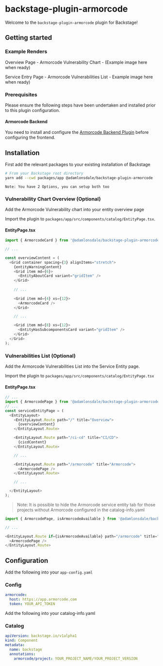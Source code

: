 # backstage-plugin-armorcode

Welcome to the `backstage-plugin-armorcode` plugin for Backstage!

## Getting started

### Example Renders

Overview Page - Armorcode Vulnerability Chart - (Example image here when ready)

Service Entry Page - Armorcode Vulnerabilities List - Example image here when ready)

### Prerequisites

Please ensure the following steps have been undertaken and installed prior to this plugin configuration.

#### Armorcode Backend

You need to install and configure the [Armorcode Backend Plugin](https://github.com/adamlonsdale/backstage-plugin-armorcode-backend) before configuring the frontend.

## Installation

First add the relevant packages to your existing installation of Backstage

```bash
# From your Backstage root directory
yarn add --cwd packages/app @adamlonsdale/backstage-plugin-armorcode
```

`Note: You have 2 Options, you can setup both too`

### Vulnerability Chart Overview (Optional)

Add the Armorcode Vulnerability chart into your entity overview page

Import the plugin to `packages/app/src/components/catalog/EntityPage.tsx`.

#### EntityPage.tsx

```typescript
import { ArmorcodeCard } from '@adamlonsdale/backstage-plugin-armorcode';

// ...

const overviewContent = (
  <Grid container spacing={3} alignItems="stretch">
    {entityWarningContent}
    <Grid item md={6}>
      <EntityAboutCard variant="gridItem" />
    </Grid>
    
    // ...
    
    <Grid item md={4} xs={12}>
      <ArmorcodeCard />
    </Grid>

    // ...

    <Grid item md={8} xs={12}>
      <EntityHasSubcomponentsCard variant="gridItem" />
    </Grid>    
  </Grid>
);
```

### Vulnerabilities List (Optional)

Add the Armorcode Vulnerabilities List into the Service Entity page.

Import the plugin to `packages/app/src/components/catalog/EntityPage.tsx`

#### EntityPage.tsx

```typescript
// ...
import { ArmorcodePage } from '@adamlonsdale/backstage-plugin-armorcode';
// ...
const serviceEntityPage = (
  <EntityLayout>
    <EntityLayout.Route path="/" title="Overview">
      {overviewContent}
    </EntityLayout.Route>

    <EntityLayout.Route path="/ci-cd" title="CI/CD">
      {cicdContent}
    </EntityLayout.Route>

    // ...

    <EntityLayout.Route path="/armorcode" title="Armorcode">      
      <ArmorcodePage />    
    </EntityLayout.Route>

    // ...

  </EntityLayout>
);
```

> Note: It is possible to hide the Armorcode service entity tab for those projects without Armorcode configured in the catalog-info.yaml

```typescript
import { ArmorcodePage, isArmorcodeAvailable } from '@adamlonsdale/backstage-plugin-armorcode';

// ...

<EntityLayout.Route if={isArmorcodeAvailable} path="/armorcode" title="Armorcode">      
  <ArmorcodePage />    
</EntityLayout.Route>

```

## Configuration

Add the following into your `app-config.yaml`

### Config

```yaml
armorcode:
  host: https://app.armorcode.com
  token: YOUR_API_TOKEN
```

Add the following into your catalog-info.yaml

### Catalog

```yaml
apiVersion: backstage.io/v1alpha1
kind: Component
metadata:
  name: backstage
  annotations:
    armorcode/project: YOUR_PROJECT_NAME/YOUR_PROJECT_VERSION
```
